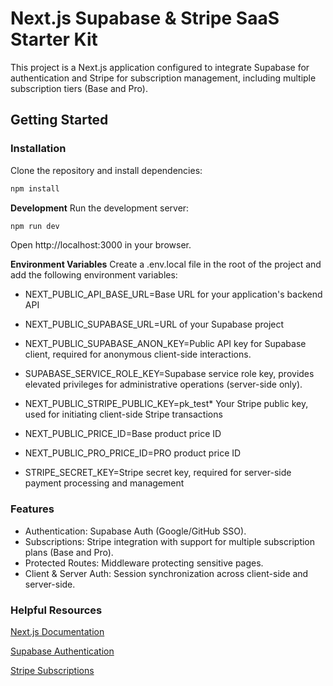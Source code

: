 # Next.js Supabase & Stripe SaaS Starter Kit

This project is a Next.js application configured to integrate Supabase for authentication and Stripe for subscription management, including multiple subscription tiers (Base and Pro).

## Getting Started

### Installation

Clone the repository and install dependencies:

```bash
npm install
```

**Development**
Run the development server:

```bash
npm run dev
```

Open http://localhost:3000 in your browser.

**Environment Variables**
Create a .env.local file in the root of the project and add the following environment variables:

- NEXT_PUBLIC_API_BASE_URL=Base URL for your application's backend API

- NEXT_PUBLIC_SUPABASE_URL=URL of your Supabase project
- NEXT_PUBLIC_SUPABASE_ANON_KEY=Public API key for Supabase client, required for anonymous client-side interactions.
- SUPABASE_SERVICE_ROLE_KEY=Supabase service role key, provides elevated privileges for administrative operations (server-side only).

- NEXT_PUBLIC_STRIPE_PUBLIC_KEY=pk_test\* Your Stripe public key, used for initiating client-side Stripe transactions
- NEXT_PUBLIC_PRICE_ID=Base product price ID
- NEXT_PUBLIC_PRO_PRICE_ID=PRO product price ID
- STRIPE_SECRET_KEY=Stripe secret key, required for server-side payment processing and management

### Features

- Authentication: Supabase Auth (Google/GitHub SSO).
- Subscriptions: Stripe integration with support for multiple subscription plans (Base and Pro).
- Protected Routes: Middleware protecting sensitive pages.
- Client & Server Auth: Session synchronization across client-side and server-side.

### Helpful Resources

[Next.js Documentation](https://nextjs.org/docs)

[Supabase Authentication](https://supabase.com/docs/guides/auth)

[Stripe Subscriptions](https://docs.stripe.com/billing/subscriptions/overview)
